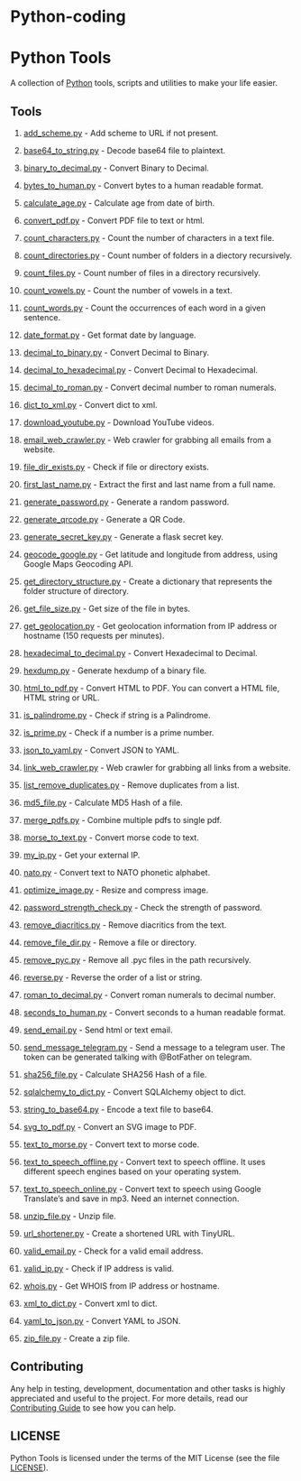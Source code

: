 # Python-coding
# Python Tools

A collection of [Python](https://www.python.org) tools, scripts and utilities to make your life easier.

## Tools

1. [add_scheme.py](tools/add_scheme.py) - Add scheme to URL if not present.

1. [base64_to_string.py](tools/base64_to_string.py) - Decode base64 file to plaintext.

1. [binary_to_decimal.py](tools/binary_to_decimal.py) - Convert Binary to Decimal.

1. [bytes_to_human.py](tools/bytes_to_human.py) - Convert bytes to a human readable format.

1. [calculate_age.py](tools/calculate_age.py) - Calculate age from date of birth.

1. [convert_pdf.py](tools/convert_pdf.py) - Convert PDF file to text or html.

1. [count_characters.py](tools/count_characters.py) - Count the number of characters in a text file.

1. [count_directories.py](tools/count_directories.py) - Count number of folders in a diectory recursively.

1. [count_files.py](tools/count_files.py) - Count number of files in a directory recursively.

1. [count_vowels.py](tools/count_vowels.py) - Count the number of vowels in a text.

1. [count_words.py](tools/count_words.py) - Count the occurrences of each word in a given sentence.

1. [date_format.py](tools/date_format.py) - Get format date by language.

1. [decimal_to_binary.py](tools/decimal_to_binary.py) - Convert Decimal to Binary.

1. [decimal_to_hexadecimal.py](tools/decimal_to_hexadecimal.py) - Convert Decimal to Hexadecimal.

1. [decimal_to_roman.py](tools/decimal_to_roman.py) - Convert decimal number to roman numerals.

1. [dict_to_xml.py](tools/dict_to_xml.py) - Convert dict to xml.

1. [download_youtube.py](tools/download_youtube.py) - Download YouTube videos.

1. [email_web_crawler.py](tools/email_web_crawler.py) - Web crawler for grabbing all emails from a website.

1. [file_dir_exists.py](tools/file_dir_exists.py) - Check if file or directory exists.

1. [first_last_name.py](tools/first_last_name.py) - Extract the first and last name from a full name.

1. [generate_password.py](tools/generate_password.py) - Generate a random password.

1. [generate_qrcode.py](tools/generate_qrcode.py) - Generate a QR Code.

1. [generate_secret_key.py](tools/generate_secret_key.py) - Generate a flask secret key.

1. [geocode_google.py](tools/geocode_google.py) - Get latitude and longitude from address, using Google Maps Geocoding API.

1. [get_directory_structure.py](tools/get_directory_structure.py) - Create a dictionary that represents the folder structure of directory.

1. [get_file_size.py](tools/get_file_size.py) - Get size of the file in bytes.

1. [get_geolocation.py](tools/get_geolocation.py) - Get geolocation information from IP address or hostname (150 requests per minutes).

1. [hexadecimal_to_decimal.py](tools/hexadecimal_to_decimal.py) - Convert Hexadecimal to Decimal.

1. [hexdump.py](tools/hexdump.py) - Generate hexdump of a binary file.

1. [html_to_pdf.py](tools/html_to_pdf.py) - Convert HTML to PDF. You can convert a HTML file, HTML string or URL.

1. [is_palindrome.py](tools/is_palindrome.py) - Check if string is a Palindrome.

1. [is_prime.py](tools/is_prime.py) - Check if a number is a prime number.

1. [json_to_yaml.py](tools/json_to_yaml.py) - Convert JSON to YAML.

1. [link_web_crawler.py](tools/link_web_crawler.py) - Web crawler for grabbing all links from a website.

1. [list_remove_duplicates.py](tools/list_remove_duplicates.py) - Remove duplicates from a list.

1. [md5_file.py](tools/md5_file.py) - Calculate MD5 Hash of a file.

1. [merge_pdfs.py](tools/merge_pdfs.py) - Combine multiple pdfs to single pdf.

1. [morse_to_text.py](tools/morse_to_text.py) - Convert morse code to text.

1. [my_ip.py](tools/my_ip.py) - Get your external IP.

1. [nato.py](tools/nato.py) - Convert text to NATO phonetic alphabet.

1. [optimize_image.py](tools/optimize_image.py) - Resize and compress image.

1. [password_strength_check.py](tools/password_strength_check.py) - Check the strength of password.

1. [remove_diacritics.py](tools/remove_diacritics.py) - Remove diacritics from the text.

1. [remove_file_dir.py](tools/remove_file_dir.py) - Remove a file or directory.

1. [remove_pyc.py](tools/remove_pyc.py) - Remove all .pyc files in the path recursively.

1. [reverse.py](tools/reverse.py) - Reverse the order of a list or string.

1. [roman_to_decimal.py](tools/roman_to_decimal.py) - Convert roman numerals to decimal number.

1. [seconds_to_human.py](tools/seconds_to_human.py) - Convert seconds to a human readable format.

1. [send_email.py](tools/send_email.py) - Send html or text email.

1. [send_message_telegram.py](tools/send_message_telegram.py) - Send a message to a telegram user. The token can be generated talking with \@BotFather on telegram.

1. [sha256_file.py](tools/sha256_file.py) - Calculate SHA256 Hash of a file.

1. [sqlalchemy_to_dict.py](tools/sqlalchemy_to_dict.py) - Convert SQLAlchemy object to dict.

1. [string_to_base64.py](tools/string_to_base64.py) - Encode a text file to base64.

1. [svg_to_pdf.py](tools/svg_to_pdf.py) - Convert an SVG image to PDF.

1. [text_to_morse.py](tools/text_to_morse.py) - Convert text to morse code.

1. [text_to_speech_offline.py](tools/text_to_speech_offline.py) - Convert text to speech offline. It uses different speech engines based on your operating system.

1. [text_to_speech_online.py](tools/text_to_speech_online.py) - Convert text to speech using Google Translate’s and save in mp3. Need an internet connection.

1. [unzip_file.py](tools/unzip_file.py) - Unzip file.

1. [url_shortener.py](tools/url_shortener.py) - Create a shortened URL with TinyURL.

1. [valid_email.py](tools/valid_email.py) - Check for a valid email address.

1. [valid_ip.py](tools/valid_ip.py) - Check if IP address is valid.

1. [whois.py](tools/whois.py) - Get WHOIS from IP address or hostname.

1. [xml_to_dict.py](tools/xml_to_dict.py) - Convert xml to dict.

1. [yaml_to_json.py](tools/yaml_to_json.py) - Convert YAML to JSON.

1. [zip_file.py](tools/zip_file.py) - Create a zip file.

## Contributing

Any help in testing, development, documentation and other tasks is highly appreciated and useful to the project. For more details, read our [Contributing Guide](CONTRIBUTING.md) to see how you can help.

## LICENSE

Python Tools is licensed under the terms of the MIT License (see the file [LICENSE](LICENSE)).
